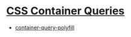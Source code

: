 # [CSS Container Queries](https://developer.mozilla.org/en-US/docs/Web/CSS/CSS_Container_Queries)

- [container-query-polyfill](https://github.com/GoogleChromeLabs/container-query-polyfill)
